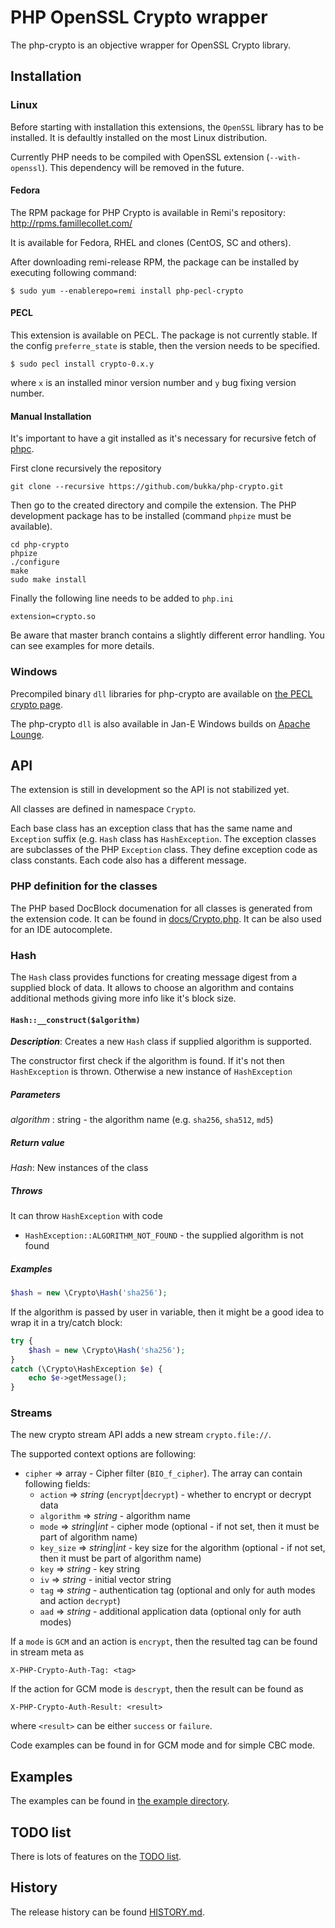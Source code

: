 # PHP OpenSSL Crypto wrapper

The php-crypto is an objective wrapper for OpenSSL Crypto library.


## Installation

### Linux

Before starting with installation this extensions, the `OpenSSL` library
has to be installed. It is defaultly installed on the most Linux distribution.

Currently PHP needs to be compiled with OpenSSL extension (`--with-openssl`).
This dependency will be removed in the future.

#### Fedora

The RPM package for PHP Crypto is available in Remi's repository:
http://rpms.famillecollet.com/

It is available for Fedora, RHEL and clones (CentOS, SC and others).

After downloading remi-release RPM, the package can be installed
by executing following command:
```
$ sudo yum --enablerepo=remi install php-pecl-crypto
```

#### PECL

This extension is available on PECL. The package is not currently stable.
If the config `preferre_state` is stable, then the version needs to be specified.

```
$ sudo pecl install crypto-0.x.y
```

where `x` is an installed minor version number and `y` bug fixing version number.


#### Manual Installation

It's important to have a git installed as it's necessary for recursive fetch of
[phpc](https://github.com/bukka/phpc).

First clone recursively the repository
```
git clone --recursive https://github.com/bukka/php-crypto.git
```

Then go to the created directory and compile the extension. The PHP development
package has to be installed (command `phpize` must be available).
```
cd php-crypto
phpize
./configure
make
sudo make install
```

Finally the following line needs to be added to `php.ini`
```
extension=crypto.so
```

Be aware that master branch contains a slightly different error handling.
You can see examples for more details.

### Windows

Precompiled binary `dll` libraries for php-crypto are available
on [the PECL crypto page](http://pecl.php.net/package/crypto).

The php-crypto `dll` is also available in Jan-E Windows builds
on [Apache Lounge](https://www.apachelounge.com/viewforum.php?f=6).


## API

The extension is still in development so the API is not stabilized yet.

All classes are defined in namespace `Crypto`.

Each base class has an exception class that has the same name and
`Exception` suffix (e.g. `Hash` class has `HashException`. The exception
classes are subclasses of the PHP `Exception` class. They define
exception code as class constants. Each code also has a different message.

### PHP definition for the classes

The PHP based DocBlock documenation for all classes is
generated from the extension code. It can be found in
[docs/Crypto.php](docs/Crypto.php). It can be also
used for an IDE autocomplete.

### Hash

The `Hash` class provides functions for creating message digest from a supplied
block of data. It allows to choose an algorithm and contains additional methods
giving more info like it's block size.

#### `Hash::__construct($algorithm)`

_**Description**_: Creates a new `Hash` class if supplied algorithm is supported.

The constructor first check if the algorithm is found. If it's not then
`HashException` is thrown. Otherwise a new instance of `HashException`

##### *Parameters*

*algorithm* : string - the algorithm name (e.g. `sha256`, `sha512`, `md5`)

##### *Return value*

*Hash*: New instances of the class

##### *Throws*

It can throw `HashException` with code

- `HashException::ALGORITHM_NOT_FOUND` - the supplied algorithm is not found

##### *Examples*

```php
$hash = new \Crypto\Hash('sha256');
```

If the algorithm is passed by user in variable, then it might be a good idea to
wrap it in a try/catch block:
```php
try {
    $hash = new \Crypto\Hash('sha256');
}
catch (\Crypto\HashException $e) {
    echo $e->getMessage();
}
```

### Streams

The new crypto stream API adds a new stream `crypto.file://`.

The supported context options are following:

- `cipher` => array - Cipher filter (`BIO_f_cipher`). The array can contain following fields:
  - `action` => *string* (`encrypt`|`decrypt`) - whether to encrypt or decrypt data
  - `algorithm` => *string* - algorithm name
  - `mode` => *string*|*int* - cipher mode (optional - if not set, then it must be part of algorithm name)
  - `key_size` =>  *string*|*int* - key size for the algorithm  (optional - if not set, then it must be part of algorithm name)
  - `key` => *string* - key string
  - `iv` => *string* - initial vector string
  - `tag` => *string* - authentication tag (optional and only for auth modes and action `decrypt`)
  - `aad` => *string* - additional application data (optional only for auth modes)

If a `mode` is `GCM` and an action is `encrypt`, then the resulted tag can be found in stream meta
as
```
X-PHP-Crypto-Auth-Tag: <tag>
```

If the action for GCM mode is `descrypt`, then the result can be found as
```
X-PHP-Crypto-Auth-Result: <result>
```
where `<result>` can be either `success` or `failure`.

Code examples can be found in [](examples/stream_cipher_gcm.php) for GCM mode and
[](examples/stream_cipher_cbc.php) for simple CBC mode.


## Examples

The examples can be found in [the example directory](examples).


## TODO list

There is lots of features on the [TODO list](TODO.md).


## History

The release history can be found [HISTORY.md](HISTORY.md).
